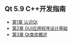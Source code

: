 ## Qt 5.9 C++开发指南
- [第1章 认识Qt](chapter1.md)
- [第2章 GUI应用程序设计基础](chapter2.md)
- [第3章 Qt类库概述](chapter3.md)